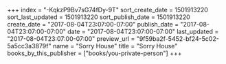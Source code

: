 +++
index = "-KqkzP9Bv7sG74fDy-9T"
sort_create_date = 1501913220
sort_last_updated = 1501913220
sort_publish_date = 1501913220
create_date = "2017-08-04T23:07:00-07:00"
publish_date = "2017-08-04T23:07:00-07:00"
date = "2017-08-04T23:07:00-07:00"
last_updated = "2017-08-04T23:07:00-07:00"
preview_url = "9f59ba2f-5452-bf24-5c02-5a5cc3a3879f"
name = "Sorry House"
title = "Sorry House"
books_by_this_publisher = ["books/you-private-person"]
+++
